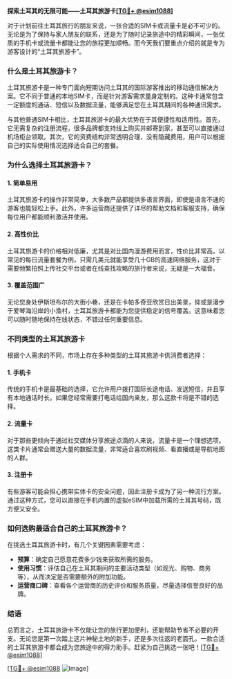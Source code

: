 **探索土耳其的无限可能——土耳其旅游卡[[TG💪+ @esim1088](https://t.me/s/esim1088)]**

对于计划前往土耳其旅行的朋友来说，一张合适的SIM卡或流量卡是必不可少的。无论是为了保持与家人朋友的联系，还是为了随时记录旅途中的精彩瞬间，一张优质的手机卡或流量卡都能让您的旅程更加顺畅。而今天我们要重点介绍的就是专为游客设计的“土耳其旅游卡”。

### **什么是土耳其旅游卡？**

土耳其旅游卡是一种专门面向短期访问土耳其的国际游客推出的移动通信解决方案。它不同于普通的本地SIM卡，而是针对游客需求量身定制的。这种卡通常包含一定额度的通话、短信以及数据流量，能够满足您在土耳其期间的各种通讯需求。

与其他普通SIM卡相比，土耳其旅游卡的最大优势在于其便捷性和适用性。首先，它无需复杂的注册流程，很多品牌都支持线上购买并邮寄到家，甚至可以直接通过机场柜台领取。其次，它的资费结构非常透明合理，没有隐藏费用，用户可以根据自己的实际使用情况选择适合自己的套餐。

### **为什么选择土耳其旅游卡？**

#### **1. 简单易用**
土耳其旅游卡的操作非常简单，大多数产品都提供多语言界面，即使是语言不通的游客也能轻松上手。此外，许多运营商还提供了详尽的帮助文档和客服支持，确保每位用户都能顺利激活并使用。

#### **2. 高性价比**
土耳其旅游卡的价格相对低廉，尤其是对比国内漫游费用而言，性价比非常高。以常见的每日流量套餐为例，只需几美元就能享受几十GB的高速网络服务，这对于需要频繁拍照上传社交平台或者在线查找攻略的旅行者来说，无疑是一大福音。

#### **3. 覆盖范围广**
无论您身处伊斯坦布尔的大街小巷，还是在卡帕多奇亚欣赏日出美景，抑或是漫步于爱琴海沿岸的小渔村，土耳其旅游卡都能为您提供稳定的信号覆盖。这意味着您可以随时随地保持在线状态，不错过任何重要信息。

### **不同类型的土耳其旅游卡**

根据个人需求的不同，市场上存在多种类型的土耳其旅游卡供消费者选择：

#### **1. 手机卡**
传统的手机卡是最基础的选择，它允许用户拨打国际长途电话、发送短信，并且享有本地通话时长。如果您经常需要打电话给国内亲友，那么这款卡将是不错的选择。

#### **2. 流量卡**
对于那些更倾向于通过社交媒体分享旅途点滴的人来说，流量卡是一个理想选项。这类卡片通常会赠送大量的数据流量，非常适合喜欢刷视频、看直播或是导航地图的人群。

#### **3. 注册卡**
有些游客可能会担心携带实体卡的安全问题，因此注册卡成为了另一种流行方案。通过这种方式，您可以直接在手机内置的虚拟eSIM中加载所需的土耳其号码，既方便又安全。

### **如何选购最适合自己的土耳其旅游卡？**

在挑选土耳其旅游卡时，有几个关键因素需要考虑：

- **预算**：确定自己愿意花费多少钱来获取所需的服务。
- **使用习惯**：评估自己在土耳其期间的主要活动类型（如观光、购物、商务等），从而决定是否需要额外的附加功能。
- **运营商口碑**：查看各个运营商的历史评价和服务质量，尽量选择信誉良好的品牌。

### **结语**

总而言之，土耳其旅游卡不仅能让您的旅行更加便利，还能帮助节省不必要的开支。无论您是第一次踏上这片神秘土地的新手，还是多次往返的老面孔，一款合适的土耳其旅游卡都会成为您旅途中的得力助手。赶紧为自己挑选一张吧！[[TG💪+ @esim1088](https://t.me/s/esim1088)]

[[TG💪+ @esim1088](https://t.me/s/esim1088) ![Image](https://i.postimg.cc/4NQfJmqS/Snipaste-2025-05-13-00-14-12.png)]